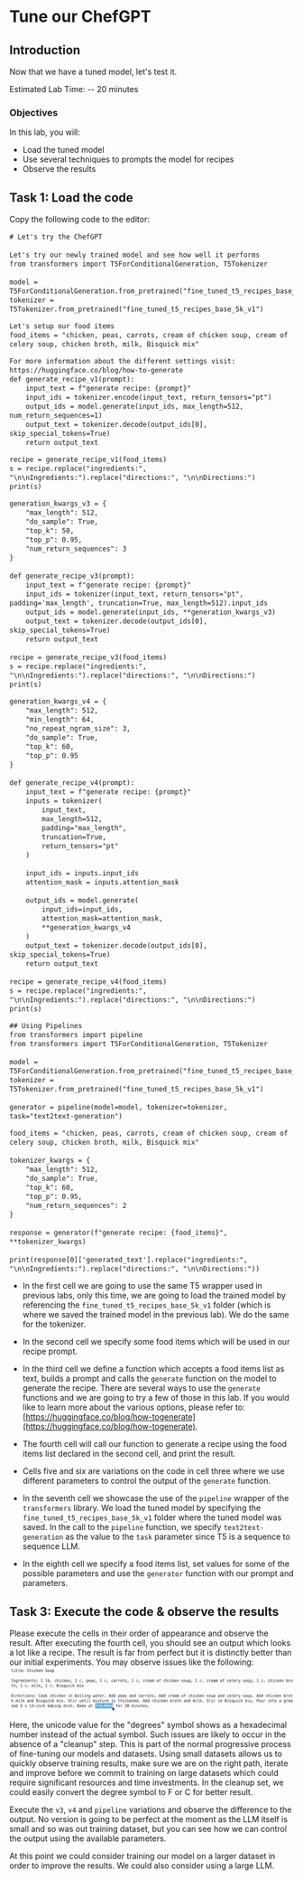 # Tune our ChefGPT

## Introduction

Now that we have a tuned model, let's test it.

Estimated Lab Time: -- 20 minutes

### Objectives

In this lab, you will:

* Load the tuned model
* Use several techniques to prompts the model for recipes
* Observe the results

## Task 1: Load the code

Copy the following code to the editor:

```ipynb
# Let's try the ChefGPT

Let's try our newly trained model and see how well it performs
from transformers import T5ForConditionalGeneration, T5Tokenizer

model = T5ForConditionalGeneration.from_pretrained("fine_tuned_t5_recipes_base_5k_v1")
tokenizer = T5Tokenizer.from_pretrained("fine_tuned_t5_recipes_base_5k_v1")
```

```ipynb
Let's setup our food items
food_items = "chicken, peas, carrots, cream of chicken soup, cream of celery soup, chicken broth, milk, Bisquick mix"
```

```ipynb
For more information about the different settings visit: https://huggingface.co/blog/how-to-generate
def generate_recipe_v1(prompt):
    input_text = f"generate recipe: {prompt}"
    input_ids = tokenizer.encode(input_text, return_tensors="pt")
    output_ids = model.generate(input_ids, max_length=512, num_return_sequences=1)
    output_text = tokenizer.decode(output_ids[0], skip_special_tokens=True)
    return output_text
```

```ipynb
recipe = generate_recipe_v1(food_items)
s = recipe.replace("ingredients:", "\n\nIngredients:").replace("directions:", "\n\nDirections:")
print(s)
```

```ipynb
generation_kwargs_v3 = {
    "max_length": 512,
    "do_sample": True,
    "top_k": 50,
    "top_p": 0.95,
    "num_return_sequences": 3
}

def generate_recipe_v3(prompt):
    input_text = f"generate recipe: {prompt}"
    input_ids = tokenizer(input_text, return_tensors="pt", padding='max_length', truncation=True, max_length=512).input_ids
    output_ids = model.generate(input_ids, **generation_kwargs_v3)
    output_text = tokenizer.decode(output_ids[0], skip_special_tokens=True)
    return output_text

recipe = generate_recipe_v3(food_items)
s = recipe.replace("ingredients:", "\n\nIngredients:").replace("directions:", "\n\nDirections:")
print(s)
```

```ipynb
generation_kwargs_v4 = {
    "max_length": 512,
    "min_length": 64,
    "no_repeat_ngram_size": 3,
    "do_sample": True,
    "top_k": 60,
    "top_p": 0.95
}

def generate_recipe_v4(prompt):
    input_text = f"generate recipe: {prompt}"
    inputs = tokenizer(
        input_text,
        max_length=512,
        padding="max_length",
        truncation=True,
        return_tensors="pt"
    )

    input_ids = inputs.input_ids
    attention_mask = inputs.attention_mask

    output_ids = model.generate(
        input_ids=input_ids,
        attention_mask=attention_mask,
        **generation_kwargs_v4
    )
    output_text = tokenizer.decode(output_ids[0], skip_special_tokens=True)
    return output_text

recipe = generate_recipe_v4(food_items)
s = recipe.replace("ingredients:", "\n\nIngredients:").replace("directions:", "\n\nDirections:")
print(s)
```

```ipynb
## Using Pipelines
from transformers import pipeline
from transformers import T5ForConditionalGeneration, T5Tokenizer

model = T5ForConditionalGeneration.from_pretrained("fine_tuned_t5_recipes_base_5k_v1")
tokenizer = T5Tokenizer.from_pretrained("fine_tuned_t5_recipes_base_5k_v1")

generator = pipeline(model=model, tokenizer=tokenizer, task="text2text-generation")
```

```ipynb
food_items = "chicken, peas, carrots, cream of chicken soup, cream of celery soup, chicken broth, milk, Bisquick mix"

tokenizer_kwargs = {
    "max_length": 512,
    "do_sample": True,
    "top_k": 60,
    "top_p": 0.95,
    "num_return_sequences": 2
}

response = generator(f"generate recipe: {food_items}", **tokenizer_kwargs)

print(response[0]['generated_text'].replace("ingredients:", "\n\nIngredients:").replace("directions:", "\n\nDirections:"))
```

* In the first cell we are going to use the same T5 wrapper used in previous labs, only this time, we are going to load the trained model by referencing the `fine_tuned_t5_recipes_base_5k_v1` folder (which is where we saved the trained model in the previous lab). We do the same for the tokenizer.

* In the second cell we specify some food items which will be used in our recipe prompt.

* In the third cell we define a function which accepts a food items list as text, builds a prompt and calls the `generate` function on the model to generate the recipe. There are several ways to use the `generate` functions and we are going to try a few of those in this lab. If you would like to learn more about the various options, please refer to: [https://huggingface.co/blog/how-togenerate](https://huggingface.co/blog/how-togenerate).

* The fourth cell will call our function to generate a recipe using the food items list declared in the second cell, and print the result.

* Cells five and six are variations on the code in cell three where we use different parameters to control the output of the `generate` function.

* In the seventh cell we showcase the use of the `pipeline` wrapper of the `transformers` library. We load the tuned model by specifying the `fine_tuned_t5_recipes_base_5k_v1` folder where the tuned model was saved. In the call to the `pipeline` function, we specify `text2text-generation` as the value to the `task` parameter since T5 is a sequence to sequence LLM.

* In the eighth cell we specify a food items list, set values for some of the possible parameters and use the `generator` function with our prompt and parameters.

## Task 3: Execute the code & observe the results

Please execute the cells in their order of appearance and observe the result.
After executing the fourth cell, you should see an output which looks a lot like a recipe.
The result is far from perfect but it is distinctly better than our initial experiments.
You may observe issues like the following:
![Select the right kernel](images/first-recipe-output.jpg)

Here, the unicode value for the "degrees" symbol shows as a hexadecimal number instead of the actual symbol.
Such issues are likely to occur in the absence of a "cleanup" step. This is part of the normal progressive process of fine-tuning our models and datasets. Using small datasets allows us to quickly observe training results, make sure we are on the right path, iterate and improve before we commit to training on large datasets which could require significant resources and time investments.
In the cleanup set, we could easily convert the degree symbol to F or C for better result.

Execute the `v3`, `v4` and `pipeline` variations and observe the difference to the output.
No version is going to be perfect at the moment as the LLM itself is small and so was out training dataset, but you can see how we can control the output using the available parameters.

At this point we could consider training our model on a larger dataset in order to improve the results. We could also consider using a large LLM.